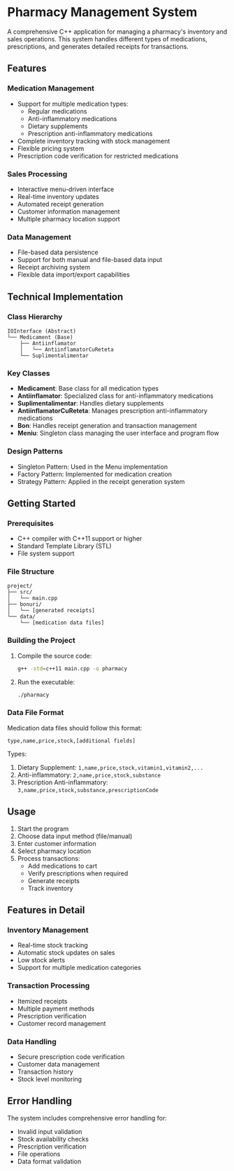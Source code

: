 # Pharmacy Management System

A comprehensive C++ application for managing a pharmacy's inventory and sales operations. This system handles different types of medications, prescriptions, and generates detailed receipts for transactions.

## Features

### Medication Management
- Support for multiple medication types:
  - Regular medications
  - Anti-inflammatory medications
  - Dietary supplements
  - Prescription anti-inflammatory medications
- Complete inventory tracking with stock management
- Flexible pricing system
- Prescription code verification for restricted medications

### Sales Processing
- Interactive menu-driven interface
- Real-time inventory updates
- Automated receipt generation
- Customer information management
- Multiple pharmacy location support

### Data Management
- File-based data persistence
- Support for both manual and file-based data input
- Receipt archiving system
- Flexible data import/export capabilities

## Technical Implementation

### Class Hierarchy
```
IOInterface (Abstract)
└── Medicament (Base)
    ├── Antiinflamator
    │   └── AntiinflamatorCuReteta
    └── Suplimentalimentar
```

### Key Classes
- **Medicament**: Base class for all medication types
- **Antiinflamator**: Specialized class for anti-inflammatory medications
- **Suplimentalimentar**: Handles dietary supplements
- **AntiinflamatorCuReteta**: Manages prescription anti-inflammatory medications
- **Bon**: Handles receipt generation and transaction management
- **Meniu**: Singleton class managing the user interface and program flow

### Design Patterns
- Singleton Pattern: Used in the Menu implementation
- Factory Pattern: Implemented for medication creation
- Strategy Pattern: Applied in the receipt generation system

## Getting Started

### Prerequisites
- C++ compiler with C++11 support or higher
- Standard Template Library (STL)
- File system support

### File Structure
```
project/
├── src/
│   └── main.cpp
├── bonuri/
│   └── [generated receipts]
└── data/
    └── [medication data files]
```

### Building the Project
1. Compile the source code:
   ```bash
   g++ -std=c++11 main.cpp -o pharmacy
   ```
2. Run the executable:
   ```bash
   ./pharmacy
   ```

### Data File Format
Medication data files should follow this format:
```
type,name,price,stock,[additional fields]
```
Types:
1. Dietary Supplement: `1,name,price,stock,vitamin1,vitamin2,...`
2. Anti-inflammatory: `2,name,price,stock,substance`
3. Prescription Anti-inflammatory: `3,name,price,stock,substance,prescriptionCode`

## Usage

1. Start the program
2. Choose data input method (file/manual)
3. Enter customer information
4. Select pharmacy location
5. Process transactions:
   - Add medications to cart
   - Verify prescriptions when required
   - Generate receipts
   - Track inventory

## Features in Detail

### Inventory Management
- Real-time stock tracking
- Automatic stock updates on sales
- Low stock alerts
- Support for multiple medication categories

### Transaction Processing
- Itemized receipts
- Multiple payment methods
- Prescription verification
- Customer record management

### Data Handling
- Secure prescription code verification
- Customer data management
- Transaction history
- Stock level monitoring

## Error Handling

The system includes comprehensive error handling for:
- Invalid input validation
- Stock availability checks
- Prescription verification
- File operations
- Data format validation
